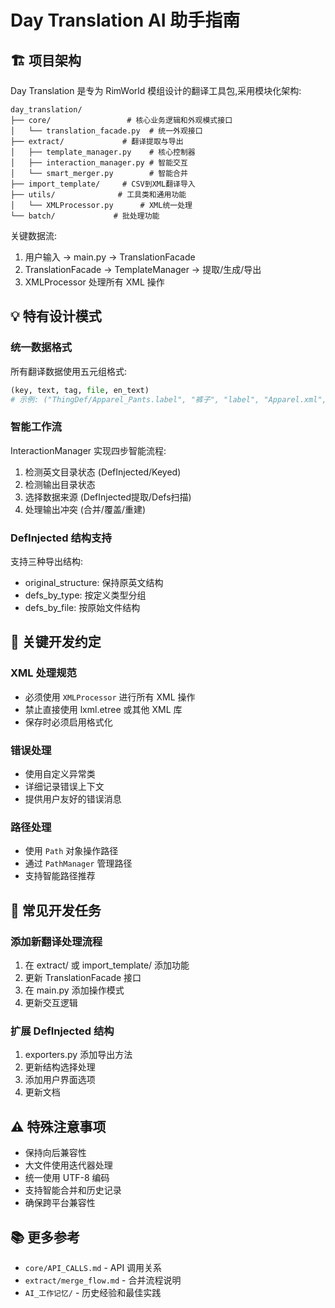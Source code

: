 # Day Translation AI 助手指南

## 🏗️ 项目架构

Day Translation 是专为 RimWorld 模组设计的翻译工具包,采用模块化架构:

```
day_translation/
├── core/                 # 核心业务逻辑和外观模式接口
│   └── translation_facade.py  # 统一外观接口
├── extract/             # 翻译提取与导出
│   ├── template_manager.py    # 核心控制器
│   ├── interaction_manager.py # 智能交互
│   └── smart_merger.py        # 智能合并
├── import_template/     # CSV到XML翻译导入
├── utils/              # 工具类和通用功能
│   └── XMLProcessor.py      # XML统一处理
└── batch/             # 批处理功能
```

关键数据流:
1. 用户输入 → main.py → TranslationFacade
2. TranslationFacade → TemplateManager → 提取/生成/导出
3. XMLProcessor 处理所有 XML 操作

## 💡 特有设计模式

### 统一数据格式
所有翻译数据使用五元组格式:
```python
(key, text, tag, file, en_text)
# 示例: ("ThingDef/Apparel_Pants.label", "裤子", "label", "Apparel.xml", "Pants")
```

### 智能工作流
InteractionManager 实现四步智能流程:
1. 检测英文目录状态 (DefInjected/Keyed)
2. 检测输出目录状态
3. 选择数据来源 (DefInjected提取/Defs扫描)
4. 处理输出冲突 (合并/覆盖/重建)

### DefInjected 结构支持
支持三种导出结构:
- original_structure: 保持原英文结构
- defs_by_type: 按定义类型分组
- defs_by_file: 按原始文件结构

## 🔧 关键开发约定

### XML 处理规范
- 必须使用 `XMLProcessor` 进行所有 XML 操作
- 禁止直接使用 lxml.etree 或其他 XML 库
- 保存时必须启用格式化

### 错误处理
- 使用自定义异常类
- 详细记录错误上下文
- 提供用户友好的错误消息

### 路径处理
- 使用 `Path` 对象操作路径
- 通过 `PathManager` 管理路径
- 支持智能路径推荐

## 🚀 常见开发任务

### 添加新翻译处理流程
1. 在 extract/ 或 import_template/ 添加功能
2. 更新 TranslationFacade 接口
3. 在 main.py 添加操作模式
4. 更新交互逻辑

### 扩展 DefInjected 结构
1. exporters.py 添加导出方法
2. 更新结构选择处理
3. 添加用户界面选项
4. 更新文档

## ⚠️ 特殊注意事项

- 保持向后兼容性
- 大文件使用迭代器处理
- 统一使用 UTF-8 编码
- 支持智能合并和历史记录
- 确保跨平台兼容性

## 📚 更多参考
- `core/API_CALLS.md` - API 调用关系
- `extract/merge_flow.md` - 合并流程说明
- `AI_工作记忆/` - 历史经验和最佳实践